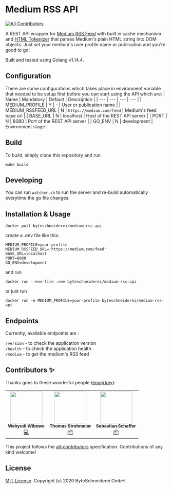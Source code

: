 # Medium RSS API
<!-- ALL-CONTRIBUTORS-BADGE:START - Do not remove or modify this section -->
[![All Contributors](https://img.shields.io/badge/all_contributors-3-orange.svg?style=flat-square)](#contributors-)
<!-- ALL-CONTRIBUTORS-BADGE:END -->

A REST API wrapper for [Medium RSS Feed](https://help.medium.com/hc/en-us/articles/214874118-RSS-feeds) with built in cache mechanism and [HTML Tokenizer](https://godoc.org/golang.org/x/net/html) that parses Medium's plain HTML string into DOM objects. Just set your medium's user profile name or publication and you're good to go!  

Built and tested using Golang v1.14.4.

## Configuration

There are some configurations which takes place in environment variable that needed to be setup first before you can start using the API which are: 
| Name | Mandatory | Default | Description |
| --- | --- | --- | --- |
| MEDIUM_PROFILE | Y | - | User or publication name |
| MEDIUM_RSSFEED_URL | N | `https://medium.com/feed` | Medium's feed base url |
| BASE_URL | N | localhost | Host of the REST API server | 
| PORT | N | 8080 | Port of the REST API server |
| GO_ENV | N | development | Environment stage |

## Build
To build, simply clone this repository and run 
```
make build
```
## Developing
You can run `watcher.sh` to run the server and re-build automatically everytime the go file changes.

## Installation & Usage 
```
docker pull byteschneiderei/medium-rss-api
```

create a .env file like this:
```
MEDIUM_PROFILE=your-profile
MEDIUM_RSSFEED_URL='https://medium.com/feed'
BASE_URL=localhost
PORT=8080
GO_ENV=development
```
and run
```
docker run --env-file .env byteschneiderei/medium-rss-api
```
or just run
```
docker run -e MEDIUM_PROFILE=your-profile byteschneiderei/medium-rss-api
```

## Endpoints

Currently, available endpoints are :  

`/version` - to check the application version  
`/health` - to check the application health  
`/medium` - to get the medium's RSS feed  

## Contributors ✨

Thanks goes to these wonderful people ([emoji key](https://allcontributors.org/docs/en/emoji-key)):

<!-- ALL-CONTRIBUTORS-LIST:START - Do not remove or modify this section -->
<!-- prettier-ignore-start -->
<!-- markdownlint-disable -->
<table>
  <tr>
    <td align="center"><a href="https://github.com/wahyudibo"><img src="https://avatars2.githubusercontent.com/u/4588408?v=4" width="100px;" alt=""/><br /><sub><b>Wahyudi Wibowo</b></sub></a><br /><a href="https://github.com/ByteSchneiderei/medium-rss-api/commits?author=wahyudibo" title="Code">💻</a></td>
    <td align="center"><a href="https://twitter.com/t_strohmeier"><img src="https://avatars3.githubusercontent.com/u/13830953?v=4" width="100px;" alt=""/><br /><sub><b>Thomas Strohmeier</b></sub></a><br /><a href="#platform-tstrohmeier" title="Packaging/porting to new platform">📦</a></td>
    <td align="center"><a href="https://github.com/SebiSpace"><img src="https://avatars2.githubusercontent.com/u/10374656?v=4" width="100px;" alt=""/><br /><sub><b>Sebastian Schaffer</b></sub></a><br /><a href="#platform-SebiSpace" title="Packaging/porting to new platform">📦</a></td>
  </tr>
</table>

<!-- markdownlint-enable -->
<!-- prettier-ignore-end -->
<!-- ALL-CONTRIBUTORS-LIST:END -->

This project follows the [all-contributors](https://github.com/all-contributors/all-contributors) specification. Contributions of any kind welcome!

## License
[MIT License](https://github.com/ByteSchneiderei/medium-rss-api/blob/master/LICENSE). Copyright (c) 2020 ByteSchneiderei GmbH

